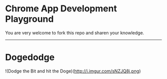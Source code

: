 Chrome App Development Playground
=================================

You are very welcome to fork this repo
and sharen your knowledge.

* * *

Dogedodge
=========

!(Dodge the Bit and hit the Doge)(http://i.imgur.com/sNZJQ8j.png)
